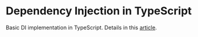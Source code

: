 # Dependency Injection in TypeScript

Basic DI implementation in TypeScript. Details in this [article](https://medium.com/@sasunstepanyan/typescript-decorators-dependency-injection-5c23fd692a6).
